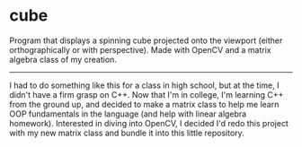 # cube

Program that displays a spinning cube projected onto the viewport (either orthographically or with perspective). Made with OpenCV and a matrix algebra class of my creation.

---

I had to do something like this for a class in high school, but at the time, I didn't have a firm grasp on C++. Now that I'm in college, I'm learning C++ from the ground up, and decided to make a matrix class to help me learn OOP fundamentals in the language (and help with linear algebra homework). Interested in diving into OpenCV, I decided I'd redo this project with my new matrix class and bundle it into this little repository.
